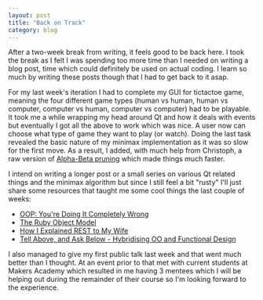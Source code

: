 ```yaml
---
layout: post
title: "Back on Track"
category: blog
---
```


After a two-week break from writing, it feels good to be back here. I took the break as I felt I was spending too more time than I needed on writing a blog post, time which could definitely be used on actual coding. I learn so much by writing these posts though that I had to get back to it asap.

For my last week's iteration I had to complete my GUI for tictactoe game, meaning the four different game types (human vs human, human vs computer, computer vs human, computer vs computer) had to be playable. It took me a while wrapping my head around Qt and how it deals with events but eventually I got all the above to work which was nice. A user now can choose what type of game they want to play (or watch). Doing the last task revealed the basic nature of my minimax implementation as it was so slow for the first move. As a result, I added, with much help from Christoph, a raw version of [Alpha-Beta pruning](https://en.wikipedia.org/wiki/Alpha-beta_pruning) which made things much faster.

I intend on writing a longer post or a small series on various Qt related things and the minimax algorithm but since I still feel a bit "rusty" I'll just share some resources that taught me some cool things the last couple of weeks:

- [OOP: You're Doing It Completely Wrong](http://vimeo.com/91672848)
- [The Ruby Object Model](https://www.youtube.com/watch?v=X2sgQ38UDVY)
- [How I Explained REST to My Wife](http://www.looah.com/source/view/2284)
- [Tell Above, and Ask Below - Hybridising OO and Functional Design](http://michaelfeathers.typepad.com/michael_feathers_blog/2012/03/tell-above-and-ask-below-hybridizing-oo-and-functional-design.html)

I also managed to give my first public talk last week and that went much better than I thought. At an event prior to that met with current students at Makers Academy which resulted in me having 3 mentees which I will be helping out during the remainder of their course so I'm looking forward to the experience.
